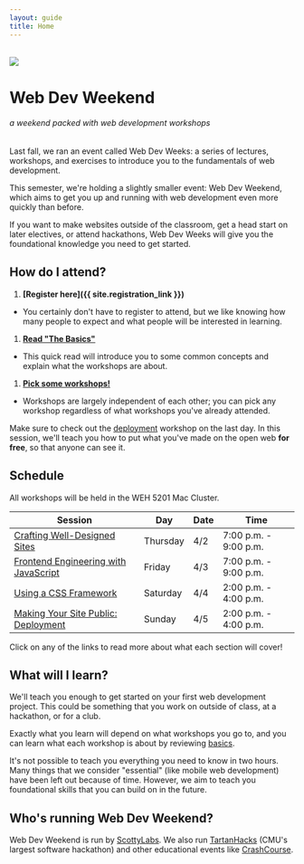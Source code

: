 ```yaml
---
layout: guide
title: Home
---
```


<br>

<img class="hero-logo" src="/wdw/assets/img/logo.svg">

# Web Dev Weekend

###### a weekend packed with web development workshops

Last fall, we ran an event called Web Dev Weeks: a series of lectures,
workshops, and exercises to introduce you to the fundamentals of web
development.

This semester, we're holding a slightly smaller event: Web Dev Weekend, which
aims to get you up and running with web development even more quickly than
before.

If you want to make websites outside of the classroom, get a head start on later
electives, or attend hackathons, Web Dev Weeks will give you the foundational
knowledge you need to get started.


## How do I attend?

1. __[Register here]({{ site.registration_link }})__
  - You certainly don't have to register to attend, but we like knowing how many
    people to expect and what people will be interested in learning.
1. __[Read "The Basics"][basics]__
  - This quick read will introduce you to some common concepts and explain what
    the workshops are about.
1. __[Pick some workshops!](#schedule)__
  - Workshops are largely independent of each other; you can pick any workshop
    regardless of what workshops you've already attended.

Make sure to check out the [deployment][deployment] workshop on the last day. In
this session, we'll teach you how to put what you've made on the open web __for
free__, so that anyone can see it.


## Schedule

All workshops will be held in the WEH 5201 Mac Cluster.

| Session                                           | Day      | Date | Time                  |
| -------                                           | ---      | ---- | ----                  |
| [Crafting Well-Designed Sites][design]            | Thursday | 4/2  | 7:00 p.m. - 9:00 p.m. |
| [Frontend Engineering with JavaScript][frontend]  | Friday   | 4/3  | 7:00 p.m. - 9:00 p.m. |
| [Using a CSS Framework][css]                      | Saturday | 4/4  | 2:00 p.m. - 4:00 p.m. |
| [Making Your Site Public: Deployment][deployment] | Sunday   | 4/5  | 2:00 p.m. - 4:00 p.m. |

Click on any of the links to read more about what each section will cover!


## What will I learn?

We'll teach you enough to get started on your first web development project.
This could be something that you work on outside of class, at a hackathon, or
for a club.

Exactly what you learn will depend on what workshops you go to, and you can
learn what each workshop is about by reviewing [basics][basics].

It's not possible to teach you everything you need to know in two hours. Many
things that we consider "essential" (like mobile web development) have been left
out because of time. However, we aim to teach you foundational skills that you
can build on in the future.


## Who's running Web Dev Weekend?

Web Dev Weekend is run by [ScottyLabs](http://scottylabs.org). We also run
[TartanHacks](http://tartanhacks.com/) (CMU's largest software hackathon) and
other educational events like
[CrashCourse](http://scottylabs.org/crashcourse/).

[basics]: basics/
[html]: html/
[css]: css/
[design]: design/
[frontend]: frontend/
[backend]: backend/
[deployment]: deployment/

